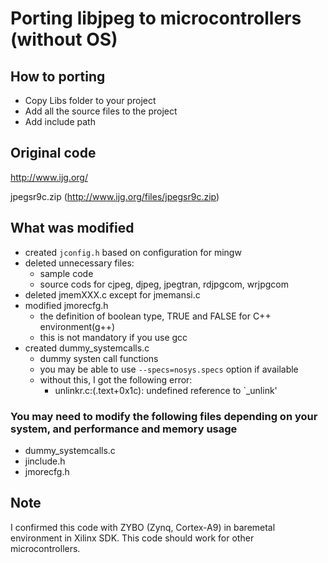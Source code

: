 # Porting libjpeg to microcontrollers (without OS)

## How to porting
- Copy Libs folder to your project
- Add all the source files to the project
- Add include path

## Original code
http://www.ijg.org/

jpegsr9c.zip (http://www.ijg.org/files/jpegsr9c.zip)

## What was modified
- created `jconfig.h` based on configuration for mingw
- deleted unnecessary files:
	- sample code
	- source cods for cjpeg, djpeg, jpegtran, rdjpgcom, wrjpgcom
- deleted jmemXXX.c except for jmemansi.c
- modified jmorecfg.h
	- the definition of boolean type, TRUE and FALSE for C++ environment(g++)
	- this is not mandatory if you use gcc
- created dummy_systemcalls.c
	- dummy systen call functions
	- you may be able to use  `--specs=nosys.specs` option if available
	- without this, I got the following error:
		- unlinkr.c:(.text+0x1c): undefined reference to `_unlink'

### You may need to modify the following files depending on your system, and performance and memory usage
- dummy_systemcalls.c
- jinclude.h
- jmorecfg.h

## Note
I confirmed this code with ZYBO (Zynq, Cortex-A9) in baremetal environment in Xilinx SDK.
This code should work for other microcontrollers.
